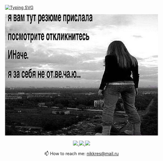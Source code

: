 [![Typing SVG](https://readme-typing-svg.herokuapp.com?font=Staatliches&size=45&color=47FFD2&background=FFFFFF00&center=true&vCenter=true&width=1000&lines=Hi%2C+I'm+Nikita+-+Python+Developer+%F0%9F%91%8B)](https://git.io/typing-svg)
<div align="center">
  <img src="https://github.com/krestovsky13/RESTful-API-blog/blob/main/p8FnFhyAFXkZCY7cia9zXfsT4AljeuHm2jgMRIEHM5xHeORsrL6tK6tsof1OpUFzMVDdXShIaqCOFZ8Wca87IuwL.jpg"          width="600" height="400"/>
</div>
<p align='center'>
  <a href="https://t.me/krestovksy13">
       <img src="https://img.shields.io/badge/Telegram-2CA5E0?style=for-the-badge&logo=telegram&logoColor=white"/>
   </a>
  <a href="mailto:nikkres13@gmail.com">
       <img src="https://img.shields.io/badge/Gmail-D14836?style=for-the-badge&logo=gmail&logoColor=white"/>
   </a>
   <a href="https://habr.com/ru/users/krestovsky13/">
       <img src="https://img.shields.io/badge/linkedin-%230077B5.svg?&style=for-the-badge&logo=linkedin&logoColor=white"/>
   </a>
<p align='center'>
   📫 How to reach me: <a href='mailto:nikkres@mail.com'>nikkres@mail.ru</a>
</p>
<!--
**krestovsky13/krestovsky13** is a ✨ _special_ ✨ repository because its `README.md` (this file) appears on your GitHub profile.

Here are some ideas to get you started:

- 🔭 I’m currently working on ...
- 🌱 I’m currently learning ...
- 👯 I’m looking to collaborate on ...
- 🤔 I’m looking for help with ...
- 💬 Ask me about ...
- 📫 How to reach me: ...
- 😄 Pronouns: ...
- ⚡ Fun fact: ...
-->
